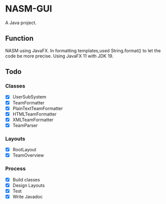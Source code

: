 # NASM-GUI
A Java project.

## Function
NASM using JavaFX.
In formatting templates,used String.format() to let the code be more precise.
Using JavaFX 11 with JDK 19.

## Todo
### Classes
- [x] UserSubSystem
- [x] TeamFormatter
- [x] PlainTextTeamFormatter
- [x] HTMLTeamFormatter
- [x] XMLTeamFormatter
- [x] TeamParser
### Layouts
- [x] RootLayout
- [x] TeamOverview

### Process
- [x] Build classes
- [x] Design Layouts
- [x] Test
- [x] Write Javadoc

